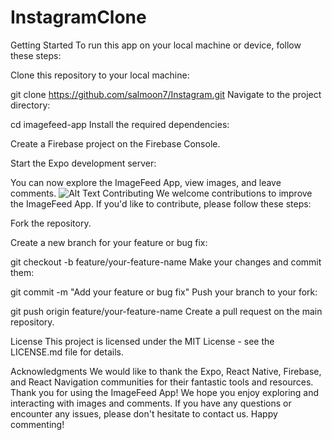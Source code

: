 # InstagramClone
Getting Started
To run this app on your local machine or device, follow these steps:

Clone this repository to your local machine:

git clone https://github.com/salmoon7/Instagram.git
Navigate to the project directory:

cd imagefeed-app
Install the required dependencies:



Create a Firebase project on the Firebase Console.

Start the Expo development server:


You can now explore the ImageFeed App, view images, and leave comments.
![Alt Text](url_of_your_image)
Contributing
We welcome contributions to improve the ImageFeed App. If you'd like to contribute, please follow these steps:

Fork the repository.

Create a new branch for your feature or bug fix:

git checkout -b feature/your-feature-name
Make your changes and commit them:


git commit -m "Add your feature or bug fix"
Push your branch to your fork:


git push origin feature/your-feature-name
Create a pull request on the main repository.

License
This project is licensed under the MIT License - see the LICENSE.md file for details.

Acknowledgments
We would like to thank the Expo, React Native, Firebase, and React Navigation communities for their fantastic tools and resources.
Thank you for using the ImageFeed App! We hope you enjoy exploring and interacting with images and comments. If you have any questions or encounter any issues, please don't hesitate to contact us. Happy commenting!
